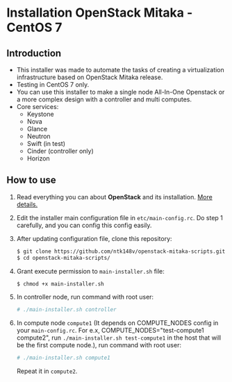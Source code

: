 # Installation OpenStack Mitaka - CentOS 7

## Introduction

- This installer was made to automate the tasks of creating a virtualization infrastructure based on OpenStack Mitaka release.
- Testing in CentOS 7 only.
- You can use this installer to make a single node All-In-One Openstack or a more complex design with a controller and multi computes.
- Core services:
	+ Keystone
	+ Nova
	+ Glance
	+ Neutron
	+ Swift (in test)
	+ Cinder (controller only)
	+ Horizon

## How to use

1. Read everything you can about **OpenStack** and its installation. [More details.](https://docs.openstack.org/mitaka/install-guide-rdo/)

2. Edit the installer main configuration file in `etc/main-config.rc`. Do step 1 carefully, and you can config this config easily.

3. After updating configuration file, clone this repository:

	```bash
	$ git clone https://github.com/ntk148v/openstack-mitaka-scripts.git
	$ cd openstack-mitaka-scripts/
	```

4. Grant execute permission to `main-installer.sh` file:

	```bash
	$ chmod +x main-installer.sh
	```

5. In controller node, run command with root user:

	```bash
	# ./main-installer.sh controller
	```

6. In compute node `compute1` (It depends on COMPUTE_NODES config in your `main-config.rc`.
   For e.x, COMPUTE_NODES="test-compute1 compute2", run `./main-installer.sh test-compute1`
   in the host that will be the first compute node.), run command with root user:

	```bash
	# ./main-installer.sh compute1
	```

	Repeat it in `compute2`.

